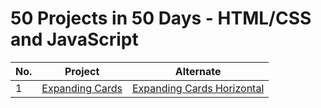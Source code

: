 # 50 Projects in 50 Days - HTML/CSS and JavaScript #


No. | Project | Alternate
------ | -------- | ---------
1      | [Expanding Cards](https://github.com/PaulMFleming/50Projects50Days/tree/master/expanding-cards) | [Expanding Cards Horizontal](https://github.com/PaulMFleming/50Projects50Days/tree/master/expanding-cards-horizontal)